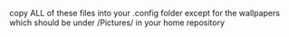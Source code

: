 copy ALL of these files into your .config folder except for the wallpapers which should be under /Pictures/ in your home repository
